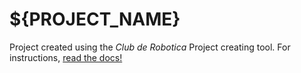 # ${PROJECT_NAME}

Project created using the *Club de Robotica* Project creating tool. For instructions,
[read the docs!](https://github.com/cdrfiuba/kicad-project-generator)
